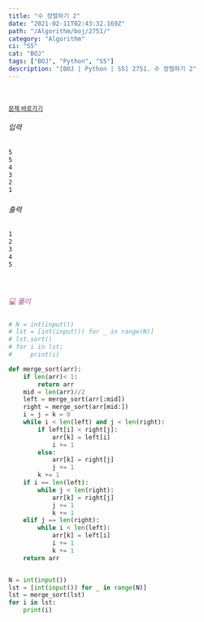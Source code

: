 ```yaml
---
title: "수 정렬하기 2"
date: "2021-02-11T02:43:32.169Z"
path: "/Algorithm/boj/2751/"
category: "Algorithm"
ci: "S5"
cat: "BOJ"
tags: ["BOJ", "Python", "S5"]
description: "[BOJ | Python | S5] 2751. 수 정렬하기 2"
---
```


<br />

<a href="https://www.acmicpc.net/problem/2751"><small>문제 바로가기</small></a>

###### 입력

```sh
5
5
4
3
2
1
```

###### 출력

```sh
1
2
3
4
5
```

<br />

##### <h5 style="color:#C587AE;">💻 풀이</h5>

```python
# N = int(input())
# lst = [int(input()) for _ in range(N)]
# lst.sort()
# for i in lst:
#     print(i)

def merge_sort(arr):
    if len(arr)< 1:
        return arr
    mid = len(arr)//2
    left = merge_sort(arr[:mid])
    right = merge_sort(arr[mid:])
    i = j = k = 0
    while i < len(left) and j < len(right):
        if left[i] < right[j]:
            arr[k] = left[i]
            i += 1
        else:
            arr[k] = right[j]
            j += 1
        k += 1
    if i == len(left):
        while j < len(right):
            arr[k] = right[j]
            j += 1
            k += 1
    elif j == len(right):
        while i < len(left):
            arr[k] = left[i]
            i += 1
            k += 1
    return arr


N = int(input())
lst = [int(input()) for _ in range(N)]
lst = merge_sort(lst)
for i in lst:
    print(i)
```

